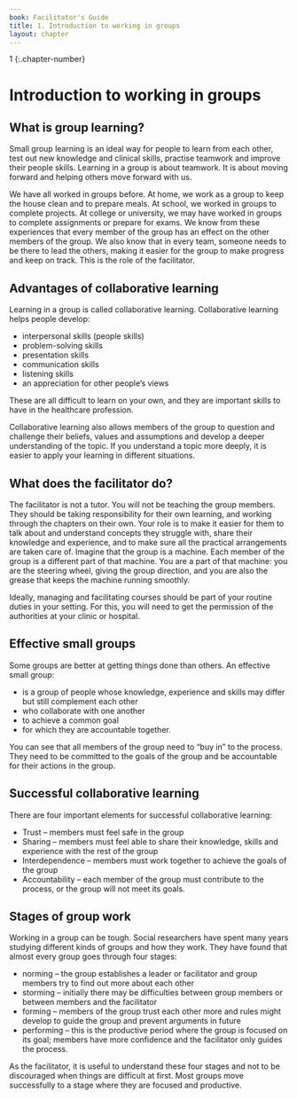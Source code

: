 ```yaml
---
book: Facilitator's Guide
title: 1. Introduction to working in groups
layout: chapter
---
```


1
{:.chapter-number}

# Introduction to working in groups

## What is group learning?

Small group learning  is an ideal way for people to learn from each other, test out new knowledge and clinical skills, practise teamwork and improve their people skills. Learning in a group is about teamwork. It is about moving forward and helping others move forward with us. 

We have all worked in groups before. At home, we work as a group to keep the house clean and to prepare meals. At school, we worked in groups to complete projects. At college or university, we may have worked in groups to complete assignments or prepare for exams. We know from these experiences that every member of the group has an effect on the other members of the group. We also know that in every team, someone needs to be there to lead the others, making it easier for the group to make progress and keep on track. This is the role of the facilitator. 

## Advantages of collaborative learning

Learning in a group is called collaborative learning. Collaborative learning helps people develop:

* interpersonal skills (people skills)
* problem-solving skills
* presentation skills
* communication skills
* listening skills
* an appreciation for other people’s views
	
These are all difficult to learn on your own, and they are important skills to have in the healthcare profession. 

Collaborative learning also allows members of the group to question and challenge their beliefs, values and assumptions and develop a deeper understanding of the topic. If you understand a topic more deeply, it is easier to apply your learning in different situations. 

## What does the facilitator do?

The facilitator is not a tutor. You will not be teaching the group members. They should be taking responsibility for their own learning, and working through the chapters on their own. Your role is to make it easier for them to talk about and understand concepts they struggle with, share their knowledge and experience, and to make sure all the practical arrangements are taken care of. Imagine that the group is a machine. Each member of the group is a different part of that machine. You are a part of that machine: you are the steering wheel, giving the group direction, and you are also the grease that keeps the machine running smoothly.  

Ideally, managing and facilitating courses should be part of your routine duties in your setting. For this, you will need to get the permission of the authorities at your clinic or hospital. 

## Effective small groups

Some groups are better at getting things done than others. An effective small group:

* is a group of people whose knowledge, experience and skills may differ but still complement each other
* who collaborate with one another
* to achieve a common goal
* for which they are accountable together. 
	
You can see that all members of the group need to “buy in” to the process. They need to be committed to the goals of the group and be accountable for their actions in the group. 

## Successful collaborative learning

There are four important elements for successful collaborative learning:

* Trust – members must feel safe in the group
* Sharing – members must feel able to share their knowledge, skills and experience with the rest of the group
* Interdependence – members must work together to achieve the goals of the group
* Accountability – each member of the group must contribute to the process, or the group will not meet its goals. 

## Stages of group work

Working in a group can be tough. Social researchers have spent many years studying different kinds of groups and how they work. They have found that almost every group goes through four stages:

* norming – the group establishes a leader or facilitator and group members try to find out more about each other
* storming – initially there may be difficulties between group members or between members and the facilitator
* forming – members of the group trust each other more and rules might develop to guide the group and prevent arguments in future
* performing – this is the productive period where the group is focused on its goal; members have more confidence and the facilitator only guides the process. 

As the facilitator, it is useful to understand these four stages and not to be discouraged when things are difficult at first. Most groups move successfully to a stage where they are focused and productive.
